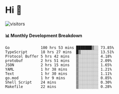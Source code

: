 # Hi 👋
 
![visitors](https://visitor-badge.glitch.me/badge?page_id=sorcererxw.sorcererx)

#### 📊 Monthly Development Breakdown

<!--START_SECTION:waka-->
```text
Go              100 hrs 53 mins ███████▒░░ 73.85%
TypeScript      18 hrs 27 mins  █▒░░░░░░░░ 13.51%
Protocol Buffer 5 hrs 42 mins   ▒░░░░░░░░░ 4.18%
protobuf        2 hrs 51 mins   ▒░░░░░░░░░ 2.09%
JSON            2 hrs 15 mins   ▒░░░░░░░░░ 1.65%
YAML            1 hr 38 mins    ▒░░░░░░░░░ 1.21%
Text            1 hr 30 mins    ▒░░░░░░░░░ 1.11%
go.mod          1 hr 9 mins     ▒░░░░░░░░░ 0.85%
Shell Script    24 mins         ▒░░░░░░░░░ 0.30%
Makefile        22 mins         ▒░░░░░░░░░ 0.28%
```
<!--END_SECTION:waka-->
